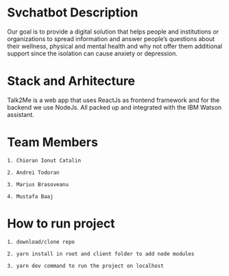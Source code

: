 # Svchatbot Description
  Our goal is to provide a digital solution that helps people and institutions or organizations to spread information and answer people’s questions about their wellness, physical and mental health and why not offer them additional support since the isolation can cause anxiety or depression.

# Stack and Arhitecture
   Talk2Me is a web app that uses ReactJs as frontend framework and for the backend we use NodeJs. All packed up and integrated with the IBM Watson assistant.

# Team Members
    1. Chioran Ionut Catalin
    
    2. Andrei Todoran
    
    3. Marius Brasoveanu
    
    4. Mustafa Baaj
  
# How to run project
    1. download/clone repo
    
    2. yarn install in root and client folder to add node modules
    
    3. yarn dev command to run the project on localhost
